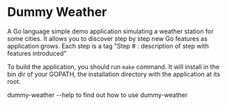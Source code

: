 # Dummy Weather

A Go language simple demo application simulating a weather station for some cities.
It allows you to discover step by step new Go features as application grows.
Each step is a tag "Step \# : description of step with features introduced"

To build the application, you should run `make` command.
It will install in the bin dir of your GOPATH, the installation directory with the application at its root.

dummy-weather --help to find out how to use dummy-weather

